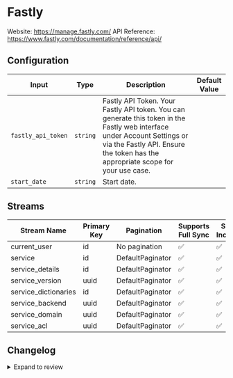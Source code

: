 # Fastly
Website: https://manage.fastly.com/
API Reference: https://www.fastly.com/documentation/reference/api/

## Configuration

| Input | Type | Description | Default Value |
|-------|------|-------------|---------------|
| `fastly_api_token` | `string` | Fastly API Token. Your Fastly API token. You can generate this token in the Fastly web interface under Account Settings or via the Fastly API. Ensure the token has the appropriate scope for your use case. |  |
| `start_date` | `string` | Start date.  |  |

## Streams
| Stream Name | Primary Key | Pagination | Supports Full Sync | Supports Incremental |
|-------------|-------------|------------|---------------------|----------------------|
| current_user | id | No pagination | ✅ |  ✅  |
| service | id | DefaultPaginator | ✅ |  ✅  |
| service_details | id | DefaultPaginator | ✅ |  ✅  |
| service_version | uuid | DefaultPaginator | ✅ |  ✅  |
| service_dictionaries | id | DefaultPaginator | ✅ |  ✅  |
| service_backend | uuid | DefaultPaginator | ✅ |  ✅  |
| service_domain | uuid | DefaultPaginator | ✅ |  ✅  |
| service_acl | uuid | DefaultPaginator | ✅ |  ✅  |

## Changelog

<details>
  <summary>Expand to review</summary>

| Version          | Date              | Pull Request | Subject        |
|------------------|-------------------|--------------|----------------|
| 0.0.20 | 2025-10-14 | [67753](https://github.com/airbytehq/airbyte/pull/67753) | Update dependencies |
| 0.0.19 | 2025-10-07 | [67288](https://github.com/airbytehq/airbyte/pull/67288) | Update dependencies |
| 0.0.18 | 2025-09-30 | [66283](https://github.com/airbytehq/airbyte/pull/66283) | Update dependencies |
| 0.0.17 | 2025-09-09 | [65836](https://github.com/airbytehq/airbyte/pull/65836) | Update dependencies |
| 0.0.16 | 2025-08-23 | [65249](https://github.com/airbytehq/airbyte/pull/65249) | Update dependencies |
| 0.0.15 | 2025-08-09 | [64800](https://github.com/airbytehq/airbyte/pull/64800) | Update dependencies |
| 0.0.14 | 2025-08-02 | [64392](https://github.com/airbytehq/airbyte/pull/64392) | Update dependencies |
| 0.0.13 | 2025-07-26 | [64036](https://github.com/airbytehq/airbyte/pull/64036) | Update dependencies |
| 0.0.12 | 2025-07-19 | [63577](https://github.com/airbytehq/airbyte/pull/63577) | Update dependencies |
| 0.0.11 | 2025-07-12 | [63009](https://github.com/airbytehq/airbyte/pull/63009) | Update dependencies |
| 0.0.10 | 2025-07-05 | [62776](https://github.com/airbytehq/airbyte/pull/62776) | Update dependencies |
| 0.0.9 | 2025-06-28 | [62317](https://github.com/airbytehq/airbyte/pull/62317) | Update dependencies |
| 0.0.8 | 2025-06-21 | [61972](https://github.com/airbytehq/airbyte/pull/61972) | Update dependencies |
| 0.0.7 | 2025-06-14 | [61192](https://github.com/airbytehq/airbyte/pull/61192) | Update dependencies |
| 0.0.6 | 2025-05-24 | [60388](https://github.com/airbytehq/airbyte/pull/60388) | Update dependencies |
| 0.0.5 | 2025-05-10 | [59407](https://github.com/airbytehq/airbyte/pull/59407) | Update dependencies |
| 0.0.4 | 2025-04-26 | [58831](https://github.com/airbytehq/airbyte/pull/58831) | Update dependencies |
| 0.0.3 | 2025-04-19 | [58337](https://github.com/airbytehq/airbyte/pull/58337) | Update dependencies |
| 0.0.2 | 2025-04-12 | [57843](https://github.com/airbytehq/airbyte/pull/57843) | Update dependencies |
| 0.0.1 | 2025-04-09 | [57528](https://github.com/airbytehq/airbyte/pull/57528) | Initial release by [@btkcodedev](https://github.com/btkcodedev) via Connector Builder |

</details>
